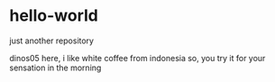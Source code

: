 # hello-world

just another repository

dinos05 here, i like white coffee from indonesia
so, you try it for your sensation in the morning
